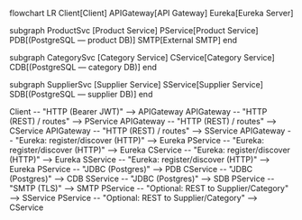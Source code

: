 flowchart LR
  Client[Client]
  APIGateway[API Gateway]
  Eureka[Eureka Server]

  subgraph ProductSvc [Product Service]
    PService[Product Service]
    PDB[(PostgreSQL — product DB)]
    SMTP[External SMTP]
  end

  subgraph CategorySvc [Category Service]
    CService[Category Service]
    CDB[(PostgreSQL — category DB)]
  end

  subgraph SupplierSvc [Supplier Service]
    SService[Supplier Service]
    SDB[(PostgreSQL — supplier DB)]
  end

  Client -- "HTTP (Bearer JWT)" --> APIGateway
  APIGateway -- "HTTP (REST) / routes" --> PService
  APIGateway -- "HTTP (REST) / routes" --> CService
  APIGateway -- "HTTP (REST) / routes" --> SService
  APIGateway -- "Eureka: register/discover (HTTP)" --> Eureka
  PService -- "Eureka: register/discover (HTTP)" --> Eureka
  CService -- "Eureka: register/discover (HTTP)" --> Eureka
  SService -- "Eureka: register/discover (HTTP)" --> Eureka
  PService -- "JDBC (Postgres)" --> PDB
  CService -- "JDBC (Postgres)" --> CDB
  SService -- "JDBC (Postgres)" --> SDB
  PService -- "SMTP (TLS)" --> SMTP
  PService -- "Optional: REST to Supplier/Category" --> SService
  PService -- "Optional: REST to Supplier/Category" --> CService
